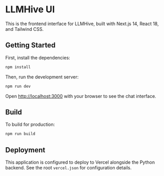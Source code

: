 # LLMHive UI

This is the frontend interface for LLMHive, built with Next.js 14, React 18, and Tailwind CSS.

## Getting Started

First, install the dependencies:

```bash
npm install
```

Then, run the development server:

```bash
npm run dev
```

Open [http://localhost:3000](http://localhost:3000) with your browser to see the chat interface.

## Build

To build for production:

```bash
npm run build
```

## Deployment

This application is configured to deploy to Vercel alongside the Python backend. See the root `vercel.json` for configuration details.
